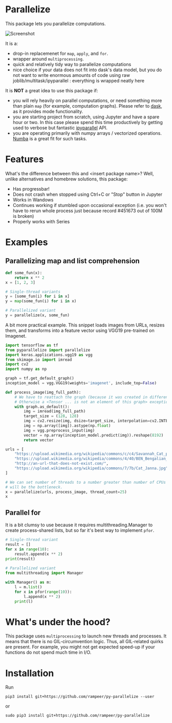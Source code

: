 # Parallelize

This package lets you parallelize computations.

![Screenshot](screenshot.png)

It is a:
- drop-in replacemenet for `map`, `apply`, and `for`.
- wrapper around `multiprocessing`.
- quick and relatively tidy way to parallelize computations
- nice choice if your data does not fit into dask's data model, but you do not want to write enormous amounts of code
using raw joblib/multitask/ipyparallel : everything is wrapped neatly here

It is **NOT** a great idea to use this package if:
- you will rely heavily on parallel computations, or need something more than plain `map` (for example, computation graphs). 
Please refer to [dask](https://dask.org/), as it provides mode functionality.
- you are starting project from scratch, using Jupyter and have a spare hour or two. In this case please spend this time
productively by getting used to verbose but fantastic [ipyparallel](https://ipyparallel.readthedocs.io/en/latest/) API.
- you are operating primarily with numpy arrays / vectorized operations. [Numba](http://numba.pydata.org/) is a great 
fit for such tasks.

# Features

What's the difference between this and \<insert package name\>?
Well, unlike alternatives and homebrew solutions, this package:
- Has progressbar!
- Does not crash when stopped using Ctrl+C or "Stop" button in Jupyter
- Works in Wandows
- Continues working if stumbled upon occasional exception (i.e. you won't have to rerun whole process just because record #451673 out of 100M is broken)
- Properly works with Series

# Examples

## Parallelizing map and list comprehension

```python
def some_fun(x):
    return x ** 2
x = [1, 2, 3]

# Single-thread variants
y = [some_fun(i) for i in x]
y = map(some_fun(i) for i in x)

# Parallelized variant
y = parallelize(x, some_fun)
```

A bit more practical example. This snippet loads images from URLs, resizes them, and transforms into a feature vector
using VGG19 pre-trained on Imagenet.

```python
import tensorflow as tf
from pyparallelize import parallelize
import keras.applications.vgg19 as vgg
from skimage.io import imread
import cv2
import numpy as np

graph = tf.get_default_graph()
inception_model = vgg.VGG19(weights='imagenet', include_top=False)

def process_image(img_full_path):
    # We have to reattach the graph (because it was created in different thread).
    # Otherwise a <Tensor ... is not an element of this graph> exception will be raised
    with graph.as_default():
        img = imread(img_full_path)
        target_size = (128, 128)
        img = cv2.resize(img, dsize=target_size, interpolation=cv2.INTER_CUBIC)
        img = np.array([img]).astype(np.float)
        img = vgg.preprocess_input(img)
        vector = np.array(inception_model.predict(img)).reshape(8192)
        return vector

urls = [
    "https://upload.wikimedia.org/wikipedia/commons/c/c4/Savannah_Cat_portrait.jpg",
    "https://upload.wikimedia.org/wikipedia/commons/4/40/BEN_Bengalian_kitten_%284492540155%29.jpg",
    "http://an-url-that-does-not-exist.com/",
    "https://upload.wikimedia.org/wikipedia/commons/7/7b/Cat_Janna.jpg"
]

# We can set number of threads to a number greater than number of CPUs because it's most likely that image downloading
# will be the bottleneck.
x = parallelize(urls, process_image, thread_count=25)
x
```

## Parallel for
It is a bit clumsy to use because it requires multithreading.Manager to create
process-shared lists, but so far it's best way to implement `pfor`.

```python
# Single-thread variant
result = []
for x in range(10):
    result.append(x ** 2)
print(result)
    
# Parallelized variant
from multithreading import Manager

with Manager() as m:
    l = m.list()
    for x in pfor(range(10)):
        l.append(x ** 2)
    print(l)
```

# What's under the hood?

This package uses `multiprocessing` to launch new threads and processes. It means that there is no GIL-circumvention
logic. Thus, all GIL-related quirks are present. For example, you might not get expected speed-up if your functions
do not spend much time in I/O.

# Installation

Run

`pip3 install git+https://github.com/rampeer/py-parallelize --user`

or

`sudo pip3 install git+https://github.com/rampeer/py-parallelize`
